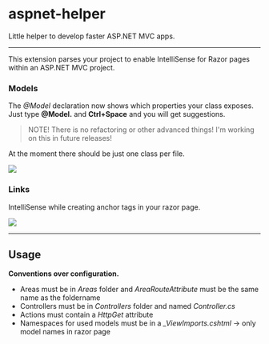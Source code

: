 # aspnet-helper
Little helper to develop faster ASP.NET MVC apps.

---

This extension parses your project to enable IntelliSense for Razor pages within an ASP.NET MVC project.

### Models

The *@Model* declaration now shows which properties your class exposes.
Just type **@Model.** and **Ctrl+Space** and you will get suggestions.

> NOTE! There is no refactoring or other advanced things! I'm working on this in future releases!

At the moment there should be just one class per file.

![](https://raw.githubusercontent.com/schneiderpat/aspnet-helper/master/images/ModelDemo.gif)

### Links

IntelliSense while creating anchor tags in your razor page.

![](https://raw.githubusercontent.com/schneiderpat/aspnet-helper/master/images/IntelliSenseDemo.gif)

---

## Usage

**Conventions over configuration.**

* Areas must be in *Areas* folder and *AreaRouteAttribute* must be the same name as the foldername
* Controllers must be in *Controllers* folder and named *<Name>Controller.cs*
* Actions must contain a *HttpGet* attribute
* Namespaces for used models must be in a *_ViewImports.cshtml* -> only model names in razor page
